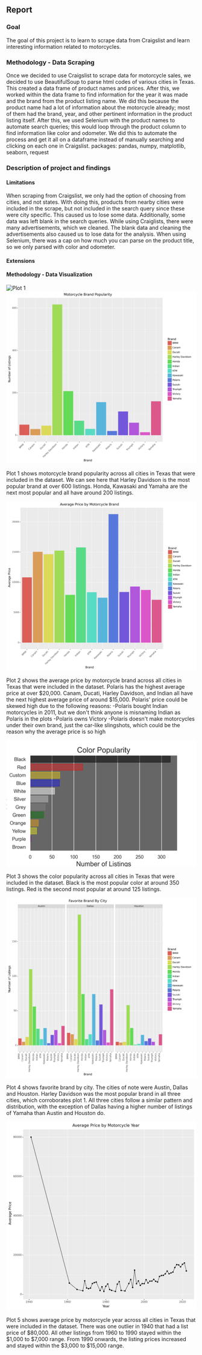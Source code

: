 ## Report

### Goal
The goal of this project is to learn to scrape data from Craigslist and learn interesting information related to motorcycles.

### Methodology - Data Scraping
Once we decided to use Craigslist to scrape data for motorcycle sales, we decided to use BeautifulSoup to parse html codes of various cities in Texas. This created a data frame of product names and prices. After this, we worked within the data frame to find information for the year it was made and the brand from the product listing name. We did this because the product name had a lot of information about the motorcycle already; most of them had the brand, year, and other pertinent information in the product listing itself. After this, we used Selenium with the product names to automate search queries; this would loop through the product column to find information like color and odometer. We did this to automate the process and get it all on a dataframe instead of manually searching and clicking on each one in Craigslist.
packages: pandas, numpy, matplotlib, seaborn, request

### Description of project and findings

#### Limitations
When scraping from Craigslist, we only had the option of choosing from cities, and not states. With doing this, products from nearby cities were included in the scrape, but not included in the search query since these were city specific. This caused us to lose some data. Additionally, some data was left blank in the search queries. While using Craiglists, there were many advertisements, which we cleaned. The blank data and cleaning the advertisements also caused us to lose data for the analysis.
When using Selenium, there was a cap on how much you can parse on the product title, so we only parsed with color and odometer.

#### Extensions

#### Methodology - Data Visualization
![Plot 1](https://github.com/[johnwalkington]/[scrapingproject]/blob/[plots]/plot1.png?raw=true)
![](plots/plot1.png)

Plot 1 shows motorcycle brand popularity across all cities in Texas that were included in the dataset. We can see here that Harley Davidson is the most popular brand at over 600 listings. Honda, Kawasaki and Yamaha are the next most popular and all have around 200 listings.

![](plots/plot2.png)

Plot 2 shows the average price by motorcycle brand across all cities in Texas that were included in the dataset. Polaris has the highest average price at over $20,000. Canam, Ducati, Harley Davidson, and Indian all have the next highest average price of around $15,000. Polaris' price could be skewed high due to the following reasons:
-Polaris bought Indian motorcycles in 2011, but we don't think anyone is misnaming Indian as Polaris in the plots
-Polaris owns Victory
-Polaris doesn't make motorcycles under their own brand, just the car-like slingshots, which could be the reason why the average price is so high

![](plots/plot3.png)

Plot 3 shows the color popularity across all cities in Texas that were included in the dataset. Black is the most popular color at around 350 listings. Red is the second most popular at around 125 listings.

![](plots/plot4.png)

Plot 4 shows favorite brand by city. The cities of note were Austin, Dallas and Houston. Harley Davidson was the most popular brand in all three cities, which corroborates plot 1. All three cities follow a similar pattern and distribution, with the exception of Dallas having a higher number of listings of Yamaha than Austin and Houston do.

![](plots/plot5.png)

Plot 5 shows average price by motorcycle year across all cities in Texas that were included in the dataset. There was one outlier in 1940 that had a list price of $80,000. All other listings from 1960 to 1990 stayed within the $1,000 to $7,000 range. From 1990 onwards, the listing prices increased and stayed within the $3,000 to $15,000 range.
